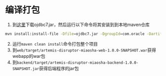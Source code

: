 # 编译打包

1. 到[这里](http://www.oracle.com/technetwork/database/features/jdbc/jdbc-drivers-12c-download-1958347.html)下载ojdbc7.jar，然后运行以下命令将其安装到到本地maven仓库
```bash
mvn install:install-file -Dfile=ojdbc7.jar -DgroupId=com.oracle -DartifactId=ojdbc7 -Dversion=12.1.0.2 -Dpackaging=jar
```
2. 运行``maven clean install``命令打包整个项目
3. 到``web/target/artemis-disruptor-miaosha-web-1.0.0-SNAPSHOT.war``获得webapp的war包
4. 到``backend/target/artemis-disruptor-miaosha-backend-1.0.0-SNAPSHOT.jar``获得后端程序的jar包
